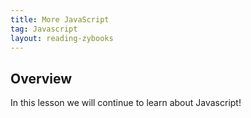 ```yaml
---
title: More JavaScript
tag: Javascript
layout: reading-zybooks
---
```


## Overview

In this lesson we will continue to learn about Javascript!